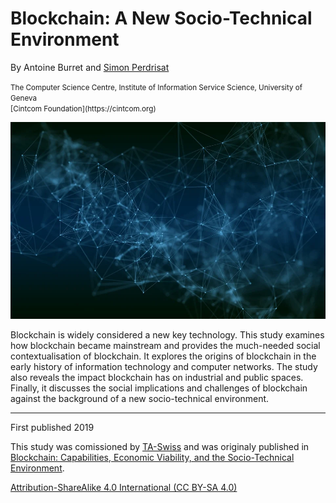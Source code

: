 # Blockchain: A New Socio-Technical Environment

By Antoine Burret and [Simon Perdrisat](https://perdrisat.com)

<small>
The Computer Science Centre, Institute of Information Service Science, University of Geneva
<br />[Cintcom Foundation](https://cintcom.org)
</small>

![](media/network.webp)

Blockchain is widely considered a new key technology. This study examines how blockchain became mainstream and provides the much-needed social contextualisation of blockchain. It explores the origins of blockchain in the early history of information technology and computer networks. The study also reveals the impact blockchain has on industrial and public spaces. Finally, it discusses the social implications and challenges of blockchain against the background of a new socio-technical environment.

---

First published 2019

This study was comissioned by [TA-Swiss](https://www.ta-swiss.ch/) and was originaly published in [Blockchain: Capabilities, Economic Viability, and the Socio-Technical Environment](https://vdf.ch/blockchain-capabilities-economic-viability-and-the-socio-technical-environment.html).

[Attribution-ShareAlike 4.0 International (CC BY-SA 4.0)](https://creativecommons.org/licenses/by-sa/4.0/)
